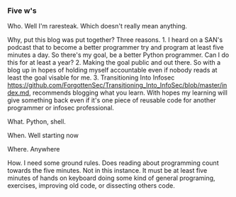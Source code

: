 ### Five w's
   Who. Well I'm raresteak.  Which doesn't really mean anything.

   Why, put this blog was put together?   Three reasons. 1. I heard on a SAN's podcast that to become a better programmer try and program at least five minutes a day.  So there's my goal, be a better Python programmer. Can I do this for at least a year? 2. Making the goal public and out there.  So with a blog up in hopes of holding myself accountable even if nobody reads at least the goal visable for me.  3. Transitioning Into Infosec https://github.com/ForgottenSec/Transitioning_Into_InfoSec/blob/master/index.md, recommends blogging what you learn.  With hopes my learning will give something back even if it's one piece of reusable code for another programmer or infosec professional.

   What.  Python, shell.    

   When. Well starting now

   Where.  Anywhere

   How.  I need some ground rules.   Does reading about programming count towards the five minutes.   Not in this instance.  It must be at least five minutes of hands on keyboard doing some kind of general programing, exercises, improving old code, or dissecting others code.        
